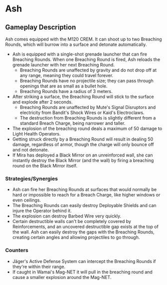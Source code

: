# Ash

## Gameplay Description

Ash comes equipped with the M120 CREM. It can shoot up to two Breaching Rounds, which will burrow into a surface and detonate automatically.

- Ash is equipped with a single-shot grenade launcher that can fire Breaching Rounds. When one Breaching Round is fired, Ash reloads the grenade launcher with her next Breaching Round.
  - Breaching Rounds are unaffected by gravity and do not drop off at any range, meaning they could travel forever.
  - Breaching Rounds have no projectile size; they can pass through openings that are as small as a bullet hole.
  - Breaching Rounds have a radius of 3 meters.
- After striking a surface, the Breaching Round will stick to the surface and explode after 2 seconds.
  - Breaching Rounds are unaffected by Mute's Signal Disruptors and electricity from Bandit's Shock Wires or Kaid's Electroclaws.
  - The destruction from Breaching Rounds is slightly different from a standard Breach Charge, being narrower and taller.
- The explosion of the breaching round deals a maximum of 50 damage to Light Health Operators.
- Getting struck directly by a Breaching Round will result in dealing 50 damage, regardless of armor, though the charge will only bounce off and not detonate.
- If Mira has deployed a Black Mirror on an unreinforced wall, she can instantly destroy the Black Mirror (and the wall) by firing a breaching round on the Black Mirror itself.

### Strategies/Synergies

- Ash can fire her Breaching Rounds at surfaces that would normally be hard or impossible to reach for a Breach Charge, like higher windows or even ceilings.
- The Breaching Rounds can easily destroy Deployable Shields and can injure the Operator behind it.
- The explosion can destroy Barbed Wire very quickly.
- Certain destructible walls can't be completely covered by Reinforcements, and an uncovered destructible gap exists at the top of the wall. Ash can easily destroy the gaps with the Breaching Rounds, creating certain angles and allowing projectiles to go through.

### Counters

- Jäger's Active Defense System can intercept the Breaching Rounds if they're within their range.
- If caught in Wamai's Mag-NET it will pull in the breaching round and cause a smaller explosion around the Mag-NET.
